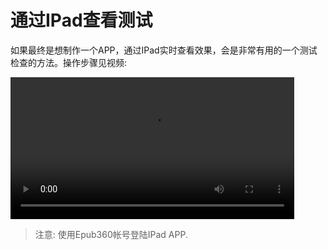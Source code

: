 # 通过IPad查看测试

如果最终是想制作一个APP，通过IPad实时查看效果，会是非常有用的一个测试检查的方法。操作步骤见视频:

<video width="90%" controls><source src="http://qn.media.epub360.com/materials/video/9d8bb2cdfb51b9c10010fcaffe9666d7.mp4?avthumb/ipad_low" type="video/mp4"></video>

> 注意: 使用Epub360帐号登陆IPad APP.


